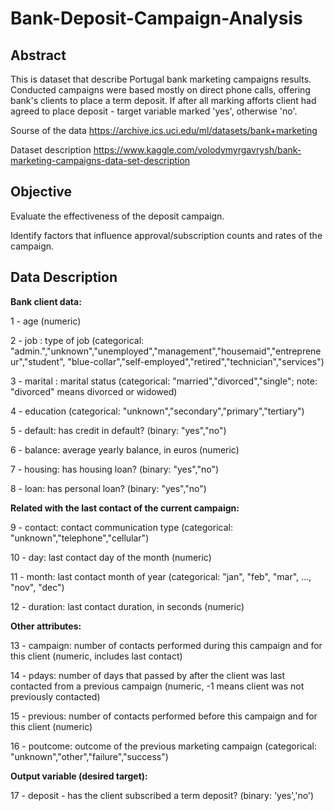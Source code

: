 # Bank-Deposit-Campaign-Analysis

## Abstract
This is dataset that describe Portugal bank marketing campaigns results. Conducted campaigns were based mostly on direct phone calls, offering bank's clients to place a term deposit. If after all marking afforts client had agreed to place deposit - target variable marked 'yes', otherwise 'no'.

Sourse of the data https://archive.ics.uci.edu/ml/datasets/bank+marketing

Dataset description https://www.kaggle.com/volodymyrgavrysh/bank-marketing-campaigns-data-set-description


## Objective
Evaluate the effectiveness of the deposit campaign. 

Identify factors that influence approval/subscription counts and rates of the campaign.


## Data Description

**Bank client data:**

1 - age (numeric)

2 - job : type of job (categorical: "admin.","unknown","unemployed","management","housemaid","entrepreneur","student",
                                   "blue-collar","self-employed","retired","technician","services") 
                                   
3 - marital : marital status (categorical: "married","divorced","single"; note: "divorced" means divorced or widowed)

4 - education (categorical: "unknown","secondary","primary","tertiary")

5 - default: has credit in default? (binary: "yes","no")

6 - balance: average yearly balance, in euros (numeric) 

7 - housing: has housing loan? (binary: "yes","no")

8 - loan: has personal loan? (binary: "yes","no")

**Related with the last contact of the current campaign:**

9 - contact: contact communication type (categorical: "unknown","telephone","cellular") 

10 - day: last contact day of the month (numeric)

11 - month: last contact month of year (categorical: "jan", "feb", "mar", ..., "nov", "dec")

12 - duration: last contact duration, in seconds (numeric)

**Other attributes:**

13 - campaign: number of contacts performed during this campaign and for this client (numeric, includes last contact)

14 - pdays: number of days that passed by after the client was last contacted from a previous campaign (numeric, -1 means client was not previously contacted)

15 - previous: number of contacts performed before this campaign and for this client (numeric)

16 - poutcome: outcome of the previous marketing campaign (categorical: "unknown","other","failure","success")

**Output variable (desired target):**

17 - deposit - has the client subscribed a term deposit? (binary: 'yes','no')
